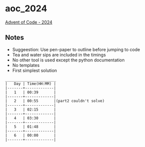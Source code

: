 # aoc_2024
[Advent of Code - 2024](https://adventofcode.com/2024)

## Notes
- Suggeestion: Use pen-paper to outline before jumping to code
- Tea and water sips are included in the timings
- No other tool is used except the python documentation
- No templates
- First simplest solution


```
_______________________
|   Day | Time(HH:MM) |
|-------+-------------|
|   1   | 00:39       |
|-------+-------------|
|   2   | 00:55       |(part2 couldn't solve)
|-------+-------------|
|   3   | 02:15       |
|-------+-------------|
|   4   | 03:30       |
|-------+-------------|
|   5   | 01:48       |
|-------+-------------|
|   6   | 00:00       |
|-------+-------------|

```